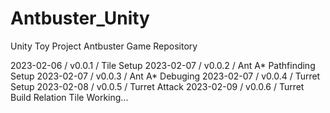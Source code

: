 # Antbuster_Unity
Unity Toy Project Antbuster Game Repository

2023-02-06 / v0.0.1 / Tile Setup
2023-02-07 / v0.0.2 / Ant A* Pathfinding Setup
2023-02-07 / v0.0.3 / Ant A* Debuging
2023-02-07 / v0.0.4 / Turret Setup
2023-02-08 / v0.0.5 / Turret Attack
2023-02-09 / v0.0.6 / Turret Build Relation Tile Working... 
